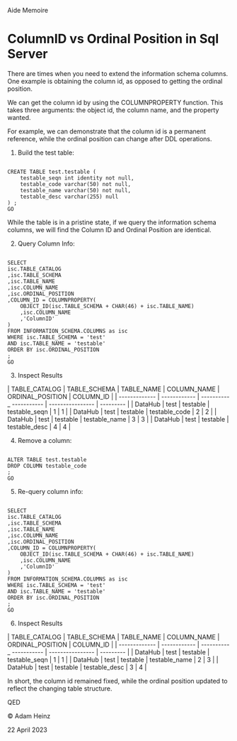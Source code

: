 Aide Memoire 

ColumnID vs Ordinal Position in Sql Server 
========================================== 

There are times when you need to extend the information schema columns. 
One example is obtaining the column id, as opposed to getting the ordinal position. 

We can get the column id by using the COLUMNPROPERTY function. This takes three arguments: the object id, the column name, and the property wanted. 

For example, we can demonstrate that the column id is a permanent reference, while the ordinal position can change after DDL operations. 


1. Build the test table: 

```tsql 

CREATE TABLE test.testable ( 
    testable_seqn int identity not null, 
    testable_code varchar(50) not null, 
    testable_name varchar(50) not null, 
    testable_desc varchar(255) null 
) ; 
GO 

``` 

While the table is in a pristine state, if we query the information schema columns, we will find the Column ID and Ordinal Position are identical. 

2. Query Column Info: 

```tsql 

SELECT 
isc.TABLE_CATALOG 
,isc.TABLE_SCHEMA 
,isc.TABLE_NAME 
,isc.COLUMN_NAME 
,isc.ORDINAL_POSITION 
,COLUMN_ID = COLUMNPROPERTY(
    OBJECT_ID(isc.TABLE_SCHEMA + CHAR(46) + isc.TABLE_NAME) 
    ,isc.COLUMN_NAME 
    ,'ColumnID'  
)
FROM INFORMATION_SCHEMA.COLUMNS as isc 
WHERE isc.TABLE_SCHEMA = 'test' 
AND isc.TABLE_NAME = 'testable' 
ORDER BY isc.ORDINAL_POSITION 
; 
GO 

``` 

3. Inspect Results

| TABLE_CATALOG | TABLE_SCHEMA | TABLE_NAME | COLUMN_NAME | ORDINAL_POSITION | COLUMN_ID | 
| ------------- | ------------ | ---------- _ ----------- | ---------------- | --------- |
| DataHub | test | testable | testable_seqn | 1 | 1 | 
| DataHub | test | testable | testable_code | 2 | 2 | 
| DataHub | test | testable | testable_name | 3 | 3 | 
| DataHub | test | testable | testable_desc | 4 | 4 | 


4. Remove a column: 

```tsql 

ALTER TABLE test.testable 
DROP COLUMN testable_code 
; 
GO 

``` 

5. Re-query column info: 


```tsql 

SELECT 
isc.TABLE_CATALOG 
,isc.TABLE_SCHEMA 
,isc.TABLE_NAME 
,isc.COLUMN_NAME 
,isc.ORDINAL_POSITION 
,COLUMN_ID = COLUMNPROPERTY(
    OBJECT_ID(isc.TABLE_SCHEMA + CHAR(46) + isc.TABLE_NAME) 
    ,isc.COLUMN_NAME 
    ,'ColumnID'  
)
FROM INFORMATION_SCHEMA.COLUMNS as isc 
WHERE isc.TABLE_SCHEMA = 'test' 
AND isc.TABLE_NAME = 'testable' 
ORDER BY isc.ORDINAL_POSITION 
; 
GO 

``` 

6. Inspect Results 

| TABLE_CATALOG | TABLE_SCHEMA | TABLE_NAME | COLUMN_NAME | ORDINAL_POSITION | COLUMN_ID | 
| ------------- | ------------ | ---------- _ ----------- | ---------------- | --------- | 
| DataHub | test | testable | testable_seqn | 1 | 1 | 
| DataHub | test | testable | testable_name | 2 | 3 | 
| DataHub | test | testable | testable_desc | 3 | 4 | 


In short, the column id remained fixed, while the ordinal position updated to reflect the changing table structure. 

QED 

© Adam Heinz 

22 April 2023

